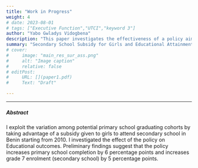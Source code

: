 ```yaml
---
title: "Work in Progress" 
weight: 4
# date: 2023-08-01
# tags: ["Executive Function","UTCI","keyword 3"]
author: "Yabo Gwladys Vidogbena"
description: "This paper investigates the effectiveness of a policy aimed at encouraging girls to attend lower secondary school in Benin." 
summary: "Secondary School Subsidy for Girls and Educational Attainment: Evidence from Benin." 
# cover:
#     image: "main_res_sur_ass.png"
#     alt: "Image caption"
#     relative: false
# editPost:
#     URL: [](paper1.pdf)
#     Text: "Draft"

---
```


<!-- --- -->

<!-- ##### Download -->

<!-- + [Draft](heat_executive_function_behavior.pdf) -->
<!-- + [Online appendix](appendix1.pdf) -->
<!-- + [Code and data](https://github.com/pmichaillat/job-rationing) -->

---

##### Abstract

I exploit the variation among potential primary school graduating cohorts by taking advantage of a subsidy given to girls to attend secondary school in Benin starting from 2010. I investigated the effect of the policy on Educational outcomes. Preliminary findings suggest that the policy increases primary school completion by 6 percentage points and increases grade 7 enrolment (secondary school) by 5 percentage points.

<!-- --- -->

<!-- ##### Effects of Heat on Child Executive Function Behavior

![](main_res_sur_ass.png) -->

<!-- --- -->

<!-- ##### Citation -->

<!-- Author. Year. "Title." *Journal* Volume (Issue): First page–Last page. https://doi.org/paper_doi.

```BibTeX
@article{AAYY,
author = {Author},
doi = {paper_doi},
journal = {Journal},
number = {Issue},
pages = {XXX--YYY},
title ={Title},
volume = {Volume},
year = {Year}}
``` -->

<!-- --- -->

<!-- ##### Related material -->

<!-- + [Presentation slides](presentation1.pdf)
+ [Dissertation title](https://escholarship.org/uc/item/7jr3m96r) – PhD dissertation on which this paper is based.
+ [Column title](https://cep.lse.ac.uk/pubs/download/cp365.pdf) – Nontechnical column describing the paper. -->